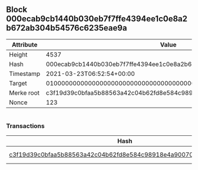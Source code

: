 ## Block 000ecab9cb1440b030eb7f7ffe4394ee1c0e8a2b672ab304b54576c6235eae9a

Attribute | Value
--- | ---
Height | 4537
Hash | 000ecab9cb1440b030eb7f7ffe4394ee1c0e8a2b672ab304b54576c6235eae9a
Timestamp | 2021-03-23T06:52:54+00:00
Target | 0100000000000000000000000000000000000000000000000000000000000000
Merke root | c3f19d39c0bfaa5b88563a42c04b62fd8e584c98918e4a9007081f437010c68b
Nonce | 123

```

```

### Transactions

Hash | Amount
--- | ---
[c3f19d39c0bfaa5b88563a42c04b62fd8e584c98918e4a9007081f437010c68b](c3f19d39c0bfaa5b88563a42c04b62fd8e584c98918e4a9007081f437010c68b.md) | 10.00000000 SKEPTI 

